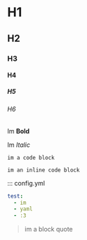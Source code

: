 # H1
## H2
### H3
#### H4
##### H5
###### H6

Im **Bold**

Im *Italic*

```
im a code block
```

`im an inline code block`

::: config.yml
  ```yml
  test:
    - im
    - yaml
    - :3
  ```

> im a block quote
